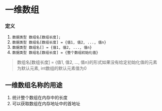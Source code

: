 # 一维数组

### 定义

1. `数据类型 数组名[数组长度];`
2. `数据类型 数组名[数组长度] = {值1, 值2, ..., 值n}`
3. `数据类型 数组名[] = {值1, 值2, ..., 值n}`
4. `数据类型 数组名[数组长度] = {整个数组初始化值}`

> 数组名[数组长度] = {值1, 值2, ..., 值n}的形式如果没有给定初始化值的元素为默认元素, int数组的默认元素值为0

## 一维数组名称的用途

1. 统计整个数组在内存中的长度
2. 可以获取数组在内存地址中的首地址